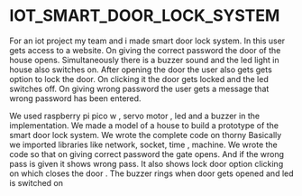 # IOT_SMART_DOOR_LOCK_SYSTEM
For an iot project my team and i made smart door lock system. In this user gets access to a website. On giving the correct password the door of the house opens. Simultaneously there is a buzzer sound and the led light in house also switches on. After opening the door the user also gets gets option to lock the door. On clicking it the door gets locked and the led switches off. On giving wrong password the user gets a message that wrong password has been entered.

We used raspberry pi pico w , servo motor , led and a buzzer in the implementation. We made a model of a house to build a prototype of the smart door lock system. We wrote the complete code on thorny 
 Basically we imported libraries like network, socket, time , machine. We wrote the code so that on giving correct password the gate opens. And if the wrong pass is given it shows wrong pass. It also shows lock door option clicking on which closes the door . The buzzer rings when door gets opened and led is switched on 
